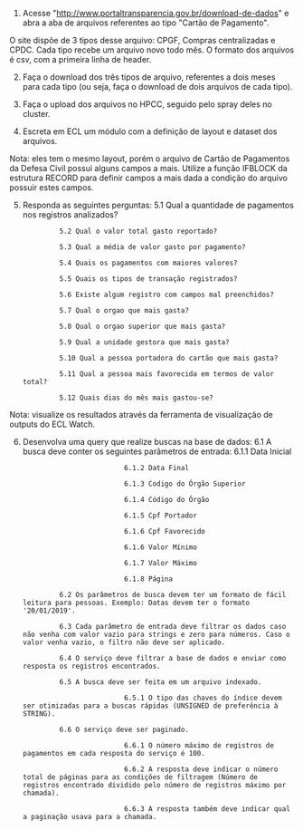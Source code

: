 1. Acesse "http://www.portaltransparencia.gov.br/download-de-dados" e abra a aba de arquivos referentes ao tipo "Cartão de Pagamento".

O site dispõe de 3 tipos desse arquivo: CPGF, Compras centralizadas e CPDC.
Cada tipo recebe um arquivo novo todo mês.
O formato dos arquivos é csv, com a primeira linha de header.

2. Faça o download dos três tipos de arquivo, referentes a dois meses para cada tipo (ou seja, faça o download de dois arquivos de cada tipo).

3. Faça o upload dos arquivos no HPCC, seguido pelo spray deles no cluster.

4. Escreta em ECL um módulo com a definição de layout e dataset dos arquivos.

Nota: eles tem o mesmo layout, porém o arquivo de Cartão de Pagamentos da Defesa Civil possui alguns campos a mais. Utilize a função IFBLOCK da estrutura RECORD para definir campos a mais dada a condição do arquivo possuir estes campos.

5. Responda as seguintes perguntas:
                5.1 Qual a quantidade de pagamentos nos registros analizados?

                5.2 Qual o valor total gasto reportado?
                
                5.3 Qual a média de valor gasto por pagamento?
                
                5.4 Quais os pagamentos com maiores valores?
                
                5.5 Quais os tipos de transação registrados?
                
                5.6 Existe algum registro com campos mal preenchidos?
                
                5.7 Qual o orgao que mais gasta?
                
                5.8 Qual o orgao superior que mais gasta?
                
                5.9 Qual a unidade gestora que mais gasta?
                
                5.10 Qual a pessoa portadora do cartão que mais gasta?
                
                5.11 Qual a pessoa mais favorecida em termos de valor total?
                
                5.12 Quais dias do mês mais gastou-se?
                
Nota: visualize os resultados através da ferramenta de visualização de outputs do ECL  Watch.

6. Desenvolva uma query que realize buscas na base de dados:
                6.1 A busca deve conter os seguintes parâmetros de entrada:
                                6.1.1 Data Inicial

                                6.1.2 Data Final

                                6.1.3 Codigo do Órgão Superior
                                
                                6.1.4 Código do Órgão
                                
                                6.1.5 Cpf Portador
                                
                                6.1.6 Cpf Favorecido
                                
                                6.1.6 Valor Mínimo
                                
                                6.1.7 Valor Máximo
                                
                                6.1.8 Página

                6.2 Os parâmetros de busca devem ter um formato de fácil leitura para pessoas. Exemplo: Datas devem ter o formato '20/01/2019'.
                
                6.3 Cada parâmetro de entrada deve filtrar os dados caso não venha com valor vazio para strings e zero para números. Caso o valor venha vazio, o filtro não deve ser aplicado.
                
                6.4 O serviço deve filtrar a base de dados e enviar como resposta os registros encontrados.
                
                6.5 A busca deve ser feita em um arquivo indexado.

                                6.5.1 O tipo das chaves do índice devem ser otimizadas para a buscas rápidas (UNSIGNED de preferência à STRING).

                6.6 O serviço deve ser paginado.

                                6.6.1 O número máximo de registros de pagamentos em cada resposta do serviço é 100.

                                6.6.2 A resposta deve indicar o número total de páginas para as condições de filtragem (Número de registros encontrado dividido pelo número de registros máximo por chamada).
                                
                                6.6.3 A resposta também deve indicar qual a paginação usava para a chamada.
